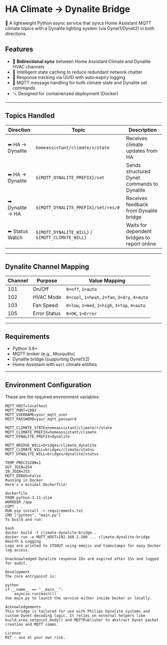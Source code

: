 # HA Climate → Dynalite Bridge

🚀 A lightweight Python async service that syncs Home Assistant MQTT climate topics with a Dynalite lighting system (via Dynet1/Dynet2) in both directions.

## Features

- 🔄 **Bidirectional sync** between Home Assistant Climate and Dynalite HVAC channels
- 🧠 Intelligent state caching to reduce redundant network chatter
- 🧾 Response tracking via UUID with auto-expiry logging
- 📡 MQTT message handling for both climate state and Dynalite set commands
- 🪛 Designed for containerized deployment (Docker)

---

## Topics Handled

| Direction | Topic                                         | Description                                    |
|----------|-----------------------------------------------|------------------------------------------------|
| ⬅ HA → Dynalite | `homeassistant/climate/+/state`              | Receives climate updates from HA               |
| ⬅ HA → Dynalite | `${MQTT_DYNALITE_PREFIX}/set`              | Sends structured Dynet commands to Dynalite    |
| ➡ Dynalite → HA | `${MQTT_DYNALITE_PREFIX}/set/res/#`        | Receives feedback from Dynalite bridge         |
| ⬅ Status Watch | `${MQTT_DYNALITE_WILL}` / `${MQTT_CLIMATE_WILL}` | Waits for dependent bridges to report online  |

---

## Dynalite Channel Mapping

| Channel | Purpose        | Value Mapping                           |
|---------|----------------|------------------------------------------|
| 101     | On/Off         | `0=off`, `1=auto`                        |
| 102     | HVAC Mode      | `0=cool`, `1=heat`, `2=fan`, `3=dry`, `4=auto` |
| 103     | Fan Speed      | `0=low`, `1=med`, `2=high`, `3=top`, `4=auto` |
| 105     | Error Status   | `0=OK`, `1=Error`                        |

---

## Requirements

- Python 3.8+
- MQTT broker (e.g., Mosquitto)
- Dynalite bridge (supporting Dynet1/2)
- Home Assistant with `mqtt` climate entities

---

## Environment Configuration

These are the required environment variables:

```env
MQTT_HOST=localhost
MQTT_PORT=1883
MQTT_USERNAME=your_mqtt_user
MQTT_PASSWORD=your_mqtt_password

MQTT_CLIMATE_STATE=homeassistant/climate/+/state
MQTT_CLIMATE_PREFIX=homeassistant/climate
MQTT_DYNALITE_PREFIX=dynalite

MQTT_BRIDGE_WILL=bridges/climate_dynalite
MQTT_CLIMATE_WILL=bridges/climate/status
MQTT_DYNALITE_WILL=bridges/dynalite/status

TEMP_PRECISION=1
OUT_JOIN=254
IN_JOIN=255
MQTT_DEBUG=False
Running in Docker
Here's a minimal Dockerfile:

dockerfile
FROM python:3.11-slim
WORKDIR /app
COPY . .
RUN pip install -r requirements.txt
CMD ["python", "main.py"]
To build and run:

bash
docker build -t climate-dynalite-bridge .
docker run -e MQTT_HOST=192.168.1.100 ... climate-dynalite-bridge
Health & Logging
Logs are printed to STDOUT using emojis and timestamps for easy Docker log access.

Unacknowledged Dynalite response IDs are expired after 15s and logged for audit.

Development
The core entrypoint is:

python
if __name__ == "__main__":
    asyncio.run(main())
Use main.py to launch the service either inside Docker or locally.

Acknowledgements
This bridge is tailored for use with Philips Dynalite systems and custom Dynet decoding logic. It relies on external helpers like build_area_setpoint_body() and MQTTPublisher to abstract Dynet packet creation and MQTT comms.

License
MIT — use at your own risk.